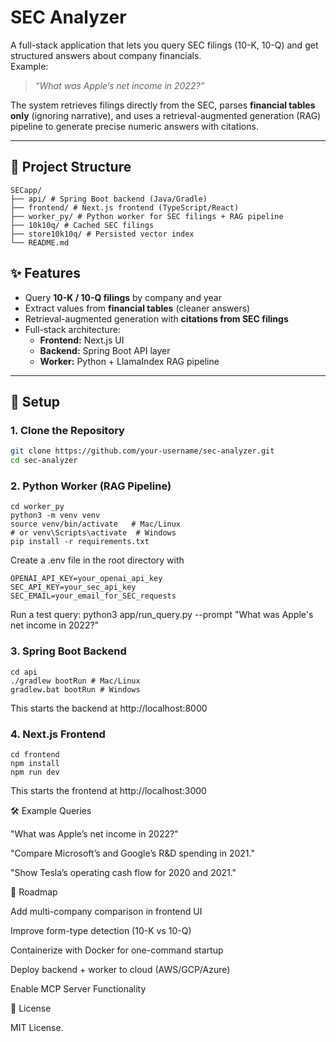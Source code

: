 # SEC Analyzer

A full-stack application that lets you query SEC filings (10-K, 10-Q) and get structured answers about company financials.  
Example:  
> *“What was Apple’s net income in 2022?”*  

The system retrieves filings directly from the SEC, parses **financial tables only** (ignoring narrative), and uses a retrieval-augmented generation (RAG) pipeline to generate precise numeric answers with citations.

---

## 📂 Project Structure
```
SECapp/
├── api/ # Spring Boot backend (Java/Gradle)
├── frontend/ # Next.js frontend (TypeScript/React)
├── worker_py/ # Python worker for SEC filings + RAG pipeline
├── 10k10q/ # Cached SEC filings
├── store10k10q/ # Persisted vector index
└── README.md
```
## ✨ Features
- Query **10-K / 10-Q filings** by company and year  
- Extract values from **financial tables** (cleaner answers)  
- Retrieval-augmented generation with **citations from SEC filings**  
- Full-stack architecture:  
  - **Frontend:** Next.js UI  
  - **Backend:** Spring Boot API layer  
  - **Worker:** Python + LlamaIndex RAG pipeline  

---

## 🚀 Setup

### 1. Clone the Repository
```bash
git clone https://github.com/your-username/sec-analyzer.git
cd sec-analyzer
```
### 2. Python Worker (RAG Pipeline)
```
cd worker_py
python3 -m venv venv
source venv/bin/activate   # Mac/Linux
# or venv\Scripts\activate  # Windows
pip install -r requirements.txt
```
Create a .env file in the root directory with
```
OPENAI_API_KEY=your_openai_api_key
SEC_API_KEY=your_sec_api_key
SEC_EMAIL=your_email_for_SEC_requests
```

Run a test query:
python3 app/run_query.py --prompt "What was Apple's net income in 2022?"
### 3. Spring Boot Backend
```
cd api
./gradlew bootRun # Mac/Linux
gradlew.bat bootRun # Windows
```
This starts the backend at http://localhost:8000

### 4. Next.js Frontend
```
cd frontend
npm install
npm run dev
```
This starts the frontend at http://localhost:3000

🛠️ Example Queries

"What was Apple’s net income in 2022?"

"Compare Microsoft’s and Google’s R&D spending in 2021."

"Show Tesla’s operating cash flow for 2020 and 2021."


📌 Roadmap

 Add multi-company comparison in frontend UI

 Improve form-type detection (10-K vs 10-Q)

 Containerize with Docker for one-command startup

 Deploy backend + worker to cloud (AWS/GCP/Azure)

 Enable MCP Server Functionality


 📄 License

MIT License.








